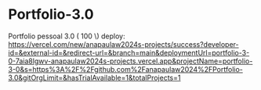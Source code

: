 # Portfolio-3.0
Portfolio pessoal 3.0 ( 100 \\)
deploy: https://vercel.com/new/anapaulaw2024s-projects/success?developer-id=&external-id=&redirect-url=&branch=main&deploymentUrl=portfolio-3-0-7aia8lgwv-anapaulaw2024s-projects.vercel.app&projectName=portfolio-3-0&s=https%3A%2F%2Fgithub.com%2Fanapaulaw2024%2FPortfolio-3.0&gitOrgLimit=&hasTrialAvailable=1&totalProjects=1

